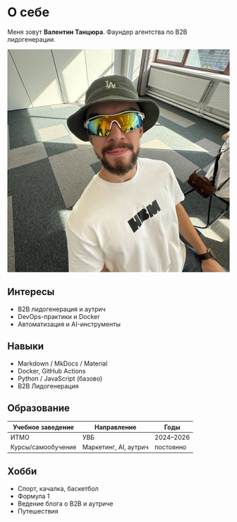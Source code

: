 # О себе

Меня зовут **Валентин Танцюра**. Фаундер агентства по B2B лидогенерации.

![Моё фото](images/photo.jpg)

## Интересы
- B2B лидогенерация и аутрич
- DevOps-практики и Docker
- Автоматизация и AI-инструменты

## Навыки
- Markdown / MkDocs / Material
- Docker, GitHub Actions
- Python / JavaScript (базово)
- B2B Лидогенерация

## Образование
| Учебное заведение | Направление | Годы |
| --- | --- | --- |
| ИТМО | УВБ | 2024–2026 |
| Курсы/самообучение | Маркетинг, AI, аутрич | постоянно |

## Хобби
- Спорт, качалка, баскетбол
- Формула 1
- Ведение блога о B2B и аутриче
- Путешествия